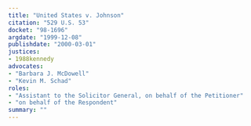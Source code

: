 ```yaml
---
title: "United States v. Johnson"
citation: "529 U.S. 53"
docket: "98-1696"
argdate: "1999-12-08"
publishdate: "2000-03-01"
justices:
- 1988kennedy
advocates:
- "Barbara J. McDowell"
- "Kevin M. Schad"
roles:
- "Assistant to the Solicitor General, on behalf of the Petitioner"
- "on behalf of the Respondent"
summary: ""
---
```


